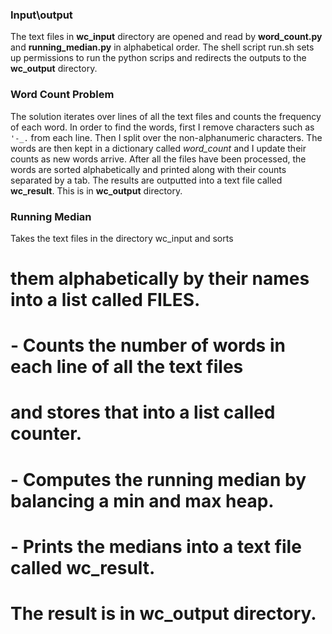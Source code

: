 ### Input\output
The text files in **wc_input** directory are opened and read by **word_count.py**
and **running_median.py** in alphabetical order. The shell script run.sh
sets up permissions to run the python scrips and redirects the outputs
to the **wc_output** directory.
### Word Count Problem
The solution iterates over lines of all the text
files and counts the frequency of each word. In order to find the
words, first I remove characters such as `'-_.` from each line.
Then I split over the non-alphanumeric characters. The words are
then kept in a dictionary called *word_count* and I update their counts
as new words arrive. After all the files have been processed, the words
are sorted alphabetically and printed along with their counts separated
by a tab. The results are outputted into a text file called **wc_result**. 
This is in **wc_output** directory.

### Running Median
Takes the text files in the directory wc_input and sorts
#		  them alphabetically by their names into a list called FILES.
#		- Counts the number of words in each line of all the text files
#		  and stores that into a list called counter.
#		- Computes the running median by balancing a min and max heap. 
#		- Prints the medians into a text file called wc_result.
#		  The result is in wc_output directory.
